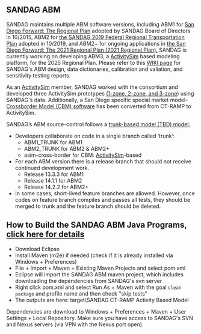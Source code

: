 ## SANDAG ABM

SANDAG maintains multiple ABM software versions, including ABM1 for <a href="https://www.sdforward.com/2019-federal-rtp/2015-regional-plan">San Diego Forward: The Regional Plan</a> adopted by SANDAG Board of Directors in 10/2015, ABM2 for <a href="https://www.sdforward.com/2019-federal-rtp">the SANDAG 2019 Federal Regional Transportation Plan</a> adopted in 10/2019, and ABM2+ for ongoing applications in <a href="https://www.sdforward.com/about-san-diego-forward/developing-the-2021-regional-plan">the San Diego Forward:  The 2021 Regional Plan (2021 Regional Plan).</a> SANDAG is currently working on developing ABM3, a <a href="https://github.com/ActivitySim/activitysim/wiki">ActivitySim</a> based modeling platform, for the 2025 Regional Plan.  Please refer to this <a href="https://github.com/SANDAG/ABM/wiki">WIKI page</a> for SANDAG's ABM design, data dictionaries, calibration and valiation, and sensitivity testing reports. 

As an <a href="https://github.com/ActivitySim/activitysim/wiki">ActivitySim</a> member, SANDAG worked with the consortium and developed three ActivitySim prototypes <a href="https://github.com/ActivitySim/activitysim/tree/master/activitysim/examples/example_sandag">(1-zone, 2-zone, and 3-zone</a>) using SANDAG's data.  Additionally, a San Diego specific special market model-<a href="https://github.com/SANDAG/ABM/wiki/CB-Project-Page">Crossborder Model (CBM) software</a> has been converted from CT-RAMP to ActivitySim.

SANDAG’s ABM source-control follows a <a href="https://trunkbaseddevelopment.com/">trunk-based model (TBD) model:</a>

- Developers collaborate on code in a single branch called ‘trunk’:
  - ABM1_TRUNK for ABM1
  - ABM2_TRUNK for ABM2 & ABM2+
  - asim-cross-border for CBM: <a href="https://github.com/ActivitySim/activitysim/wiki">ActivitySim</a>-based
- For each ABM version there is a release branch that should not receive continued development work.
  - Release 13.3.3 for ABM1
  - Release 14.1.1 for ABM2
  - Release 14.2.2 for ABM2+
- In some cases, short-lived feature branches are allowed. However, once codes on feature branch compiles and passes all tests, they should be merged to trunk and the feature branch should be deleted.

##

## How to Build the SANDAG ABM Java Programs, <a href="https://github.com/sandag/abm/wiki/Build-SANDAG-Jar">click here for details</a>

  - Download Eclipse
  - Install Maven (m2e) if needed (check if it is already installed via Windows + Preferences)
  - File + Import + Maven + Existing Maven Projects and select pom.xml
  - Eclipse will import the SANDAG ABM maven project, which includes downloading the dependencies from SANDAG's svn server
  - Right click pom.xml and select Run As + Maven with the goal `clean package` and profile name and then check "skip tests"
  - The outputs are here: target\SANDAG CT-RAMP Activity Based Model

Dependencies are download to Windows + Preferences + Maven + User Settings + Local Repository.  Make sure you have access to SANDAG's SVN and Nexus servers (via VPN with the Nexus port open).


